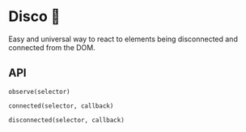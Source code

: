 # Disco 🕺

Easy and universal way to react to elements being disconnected and connected from the DOM.

## API

`observe(selector)`

`connected(selector, callback)`

`disconnected(selector, callback)`

